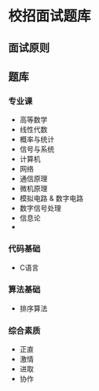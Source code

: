 # 校招面试题库

## 面试原则

## 题库

### 专业课

- 高等数学
- 线性代数
- 概率与统计
- 信号与系统
- 计算机
- 网络
- 通信原理
- 微机原理
- 模拟电路 & 数字电路
- 数字信号处理
- 信息论
- 

### 代码基础
- C语言

### 算法基础
- 排序算法

### 综合素质
- 正直
- 激情
- 进取
- 协作
